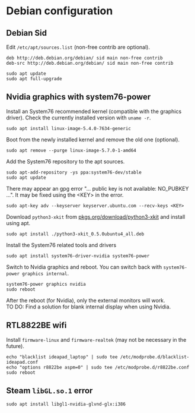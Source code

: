 # Debian configuration

## Debian Sid
Edit `/etc/apt/sources.list` (non-free contrib are optional).

```
deb http://deb.debian.org/debian/ sid main non-free contrib
deb-src http://deb.debian.org/debian/ sid main non-free contrib
```
```
sudo apt update
sudo apt full-upgrade
```
## Nvidia graphics with system76-power
Install an System76 recommended kernel (compatible with the graphics driver). Check the currently installed version with `uname -r`.
```
sudo apt install linux-image-5.4.0-7634-generic
```
Boot from the newly installed kernel and remove the old one (optional).
```
sudo apt remove --purge linux-image-5.7.0-1-amd64
```
Add the System76 repository to the apt sources.
```
sudo apt-add-repository -ys ppa:system76-dev/stable
sudo apt update
```
There may appear an gpg error "... public key is not available: NO_PUBKEY ...". It may be fixed using the \<KEY\> in the error.
```
sudo apt-key adv --keyserver keyserver.ubuntu.com --recv-keys <KEY>
```
Download `python3-xkit` from [pkgs.org/download/python3-xkit](https://pkgs.org/download/python3-xkit) and install using apt.
```
sudo apt install ./python3-xkit_0.5.0ubuntu4_all.deb
```
Install the System76 related tools and drivers
```
sudo apt install system76-driver-nvidia system76-power
```
Switch to Nvidia graphics and reboot. You can switch back with `system76-power graphics internal`.
```
system76-power graphics nvidia
sudo reboot
```
After the reboot (for Nvidia), only the external monitors will work.\
TO DO: Find a solution for blank internal display when using Nvidia.

## RTL8822BE wifi
Install `firmware-linux` and `firmware-realtek` (may not be necessary in the future). 

```
echo "blacklist ideapad_laptop" | sudo tee /etc/modprobe.d/blacklist-ideapad.conf
echo "options r8822be aspm=0" | sudo tee /etc/modprobe.d/r8822be.conf
sudo reboot
```

## Steam `libGL.so.1` error
```
sudo apt install libgl1-nvidia-glvnd-glx:i386
```
